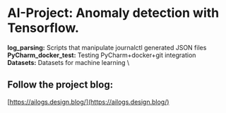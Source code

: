 # AI-Project: Anomaly detection with Tensorflow.
**log_parsing:** Scripts that manipulate journalctl generated JSON files \
**PyCharm_docker_test:** Testing PyCharm+docker+git integration \
**Datasets:** Datasets for machine learning  \

## Follow the project blog:
[https://ailogs.design.blog/](https://ailogs.design.blog/)  


